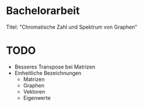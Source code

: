 Bachelorarbeit
==============

Titel: "Chromatische Zahl und Spektrum von Graphen"


TODO
======

- Besseres Transpose bei Matrizen
- Einheitliche Bezeichnungen
    - Matrizen
    - Graphen
    - Vektoren
    - Eigenwerte
